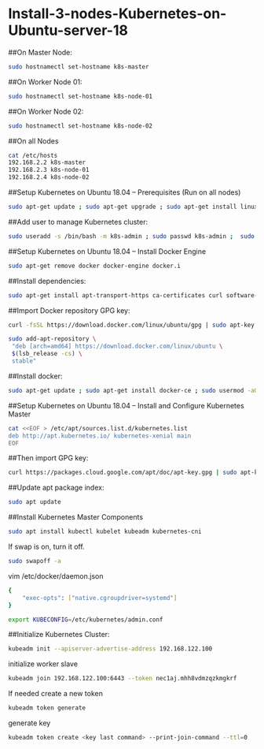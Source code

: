 # Install-3-nodes-Kubernetes-on-Ubuntu-server-18


##On Master Node:

```bash
sudo hostnamectl set-hostname k8s-master
```
##On Worker Node 01:

```bash
sudo hostnamectl set-hostname k8s-node-01
```
##On Worker Node 02:

```bash
sudo hostnamectl set-hostname k8s-node-02
```
##On all Nodes

```bash
cat /etc/hosts
192.168.2.2 k8s-master 
192.168.2.3 k8s-node-01 
192.168.2.4 k8s-node-02
```

##Setup Kubernetes on Ubuntu 18.04 – Prerequisites (Run on all nodes)
```bash
sudo apt-get update ; sudo apt-get upgrade ; sudo apt-get install linux-image-extra-virtual ; sudo reboot
```
##Add user to manage Kubernetes cluster:


```bash
sudo useradd -s /bin/bash -m k8s-admin ; sudo passwd k8s-admin ;  sudo usermod -aG sudo k8s-admin ; echo "k8s-admin ALL=(ALL) NOPASSWD:ALL" | sudo tee /etc/sudoers.d/k8s-admin
```
##Setup Kubernetes on Ubuntu 18.04 – Install Docker Engine

```bash
sudo apt-get remove docker docker-engine docker.i
```
##Install dependencies:

```bash
sudo apt-get install apt-transport-https ca-certificates curl software-properties-common
```
##Import Docker repository GPG key:

```bash
curl -fsSL https://download.docker.com/linux/ubuntu/gpg | sudo apt-key add -
```
```bash
sudo add-apt-repository \
 "deb [arch=amd64] https://download.docker.com/linux/ubuntu \
 $(lsb_release -cs) \
 stable"
```
##Install docker:

```bash
sudo apt-get update ; sudo apt-get install docker-ce ; sudo usermod -aG docker k8s-admin
```

##Setup Kubernetes on Ubuntu 18.04 – Install and Configure Kubernetes Master

```bash
cat <<EOF > /etc/apt/sources.list.d/kubernetes.list
deb http://apt.kubernetes.io/ kubernetes-xenial main
EOF
```
##Then import GPG key:

```bash
curl https://packages.cloud.google.com/apt/doc/apt-key.gpg | sudo apt-key add -
```
##Update apt package index:


```bash
sudo apt update

```
##Install Kubernetes Master Components

```bash
sudo apt install kubectl kubelet kubeadm kubernetes-cni
```
If swap is on, turn it off.

```bash
sudo swapoff -a
```

vim /etc/docker/daemon.json
```bash
{
    "exec-opts": ["native.cgroupdriver=systemd"]
}
```


```bash
export KUBECONFIG=/etc/kubernetes/admin.conf
```
##Initialize Kubernetes Cluster:

```bash
kubeadm init --apiserver-advertise-address 192.168.122.100
```

initialize worker slave
```bash
kubeadm join 192.168.122.100:6443 --token nec1aj.mhh8vdmzqzkmgkrf        --discovery-token-ca-cert-hash sha256:7f3d5d34ed20da0b4ee4ca6146ce1c2ca1bccdc2844d546b2ac9593858edea89 --v=5

```
If needed create a new token

```bash
kubeadm token generate

```

generate key

```bash
kubeadm token create <key last command> --print-join-command --ttl=0

```
